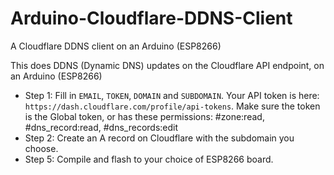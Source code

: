 # Arduino-Cloudflare-DDNS-Client
A Cloudflare DDNS client on an Arduino (ESP8266)

This does DDNS (Dynamic DNS) updates on the Cloudflare API endpoint, on an Arduino (ESP8266)

* Step 1: Fill in `EMAIL`, `TOKEN`, `DOMAIN` and `SUBDOMAIN`. Your API token is here: `https://dash.cloudflare.com/profile/api-tokens`. Make sure the token is the Global token, or has these permissions: #zone:read, #dns_record:read, #dns_records:edit
* Step 2: Create an A record on Cloudflare with the subdomain you choose.
* Step 5: Compile and flash to your choice of ESP8266 board.
